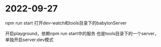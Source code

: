 
# 2022-09-27
npm run start
打开dev-watch和tools目录下的babylonServer

开启playground，依赖npm run start中的服务
也是tools目录下的一个server，单独开启server:dev模式
